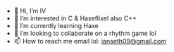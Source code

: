 - 👋 Hi, I’m IV
- 👀 I’m interested in C & Haxeflixel also C++
- 🌱 I’m currently learning Haxe
- 💞️ I’m looking to collaborate on a rhythm game lol 
- 📫 How to reach me email lol: ianseth09@gmail.com
<!---
y579/y579 is a ✨ special ✨ repository because its `README.md` (this file) appears on your GitHub profile.
You can click the Preview link to take a look at your changes.
--->

